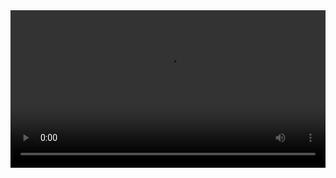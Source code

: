 
<video width="100%" controls controlslist="nodownload nofullscreen noremoteplayback" disablePictureInPicture>
  <source src="https://api.keepwork.com/ts-storage/siteFiles/15000/raw#19上古神兽11922.webm" type="video/webm" />
  <source src="https://api.keepwork.com/ts-storage/siteFiles/15001/raw#19上古神兽11922（原版）.mp4" type="video/mp4" />
   
  你的浏览器不支持播放
</video>
<style>
video::-webkit-media-controls-fullscreen-button { display: none; } 
</style>